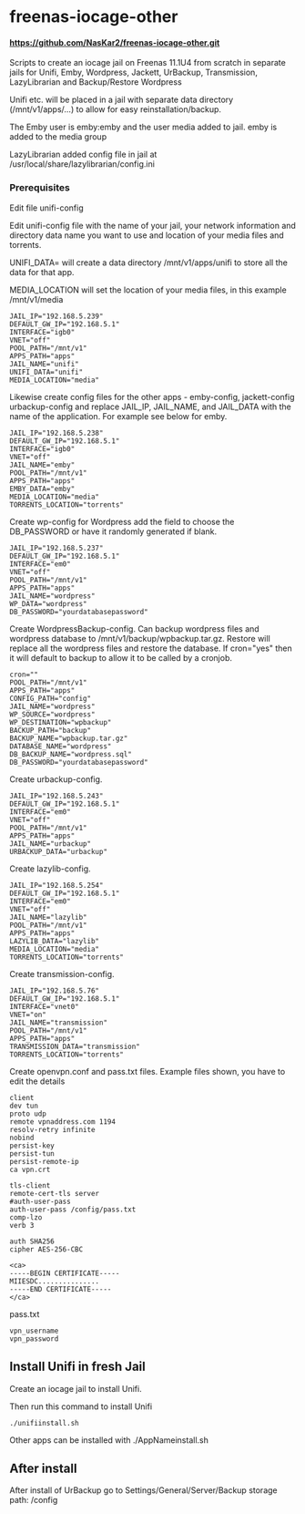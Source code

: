 # freenas-iocage-other

#### https://github.com/NasKar2/freenas-iocage-other.git

Scripts to create an iocage jail on Freenas 11.1U4 from scratch in separate jails for Unifi, Emby, Wordpress, Jackett, UrBackup, Transmission, LazyLibrarian and Backup/Restore Wordpress

Unifi etc. will be placed in a jail with separate data directory (/mnt/v1/apps/...) to allow for easy reinstallation/backup.

The Emby user is emby:emby and the user media added to jail.  emby is added to the media group

LazyLibrarian added config file in jail at /usr/local/share/lazylibrarian/config.ini

### Prerequisites
Edit file unifi-config

Edit unifi-config file with the name of your jail, your network information and directory data name you want to use and location of your media files and torrents.

UNIFI_DATA= will create a data directory /mnt/v1/apps/unifi to store all the data for that app.

MEDIA_LOCATION will set the location of your media files, in this example /mnt/v1/media


```
JAIL_IP="192.168.5.239"
DEFAULT_GW_IP="192.168.5.1"
INTERFACE="igb0"
VNET="off"
POOL_PATH="/mnt/v1"
APPS_PATH="apps"
JAIL_NAME="unifi"
UNIFI_DATA="unifi"
MEDIA_LOCATION="media"
```

Likewise create config files for the other apps - emby-config, jackett-config urbackup-config and replace JAIL_IP, JAIL_NAME, and JAIL_DATA with the name of the application. For example see below for emby.

```
JAIL_IP="192.168.5.238"
DEFAULT_GW_IP="192.168.5.1"
INTERFACE="igb0"
VNET="off"
JAIL_NAME="emby"
POOL_PATH="/mnt/v1"
APPS_PATH="apps"
EMBY_DATA="emby"
MEDIA_LOCATION="media"
TORRENTS_LOCATION="torrents"
```

Create wp-config for Wordpress add the field to choose the DB_PASSWORD or have it randomly generated if blank.

```
JAIL_IP="192.168.5.237"
DEFAULT_GW_IP="192.168.5.1"
INTERFACE="em0"
VNET="off"
POOL_PATH="/mnt/v1"
APPS_PATH="apps"
JAIL_NAME="wordpress"
WP_DATA="wordpress"
DB_PASSWORD="yourdatabasepassword"
```

Create WordpressBackup-config. Can backup wordpress files and wordpress database to /mnt/v1/backup/wpbackup.tar.gz.  Restore will replace all the wordpress files and restore the database.  If cron="yes" then it will default to backup to allow it to be called by a cronjob.

```
cron=""
POOL_PATH="/mnt/v1"
APPS_PATH="apps"
CONFIG_PATH="config"
JAIL_NAME="wordpress"
WP_SOURCE="wordpress"
WP_DESTINATION="wpbackup"
BACKUP_PATH="backup"
BACKUP_NAME="wpbackup.tar.gz"
DATABASE_NAME="wordpress"
DB_BACKUP_NAME="wordpress.sql"
DB_PASSWORD="yourdatabasepassword"
```

Create urbackup-config.

```
JAIL_IP="192.168.5.243"
DEFAULT_GW_IP="192.168.5.1"
INTERFACE="em0"
VNET="off"
POOL_PATH="/mnt/v1"
APPS_PATH="apps"
JAIL_NAME="urbackup"
URBACKUP_DATA="urbackup"
```

Create lazylib-config.

```
JAIL_IP="192.168.5.254"
DEFAULT_GW_IP="192.168.5.1"
INTERFACE="em0"
VNET="off"
JAIL_NAME="lazylib"
POOL_PATH="/mnt/v1"
APPS_PATH="apps"
LAZYLIB_DATA="lazylib"
MEDIA_LOCATION="media"
TORRENTS_LOCATION="torrents"
```

Create transmission-config.
```
JAIL_IP="192.168.5.76"
DEFAULT_GW_IP="192.168.5.1"
INTERFACE="vnet0"
VNET="on"
JAIL_NAME="transmission"
POOL_PATH="/mnt/v1"
APPS_PATH="apps"
TRANSMISSION_DATA="transmission"
TORRENTS_LOCATION="torrents"
```
Create openvpn.conf and pass.txt files. Example files shown, you have to edit the details
```
client
dev tun
proto udp
remote vpnaddress.com 1194
resolv-retry infinite
nobind
persist-key
persist-tun
persist-remote-ip
ca vpn.crt

tls-client
remote-cert-tls server
#auth-user-pass
auth-user-pass /config/pass.txt
comp-lzo
verb 3

auth SHA256
cipher AES-256-CBC

<ca>
-----BEGIN CERTIFICATE-----
MIIESDC...............
-----END CERTIFICATE-----
</ca>

```
pass.txt
```
vpn_username
vpn_password
```

## Install Unifi in fresh Jail

Create an iocage jail to install Unifi.

Then run this command to install Unifi
```
./unifiinstall.sh
```

Other apps can be installed with ./AppNameinstall.sh

## After install

After install of UrBackup go to Settings/General/Server/Backup storage path: /config
